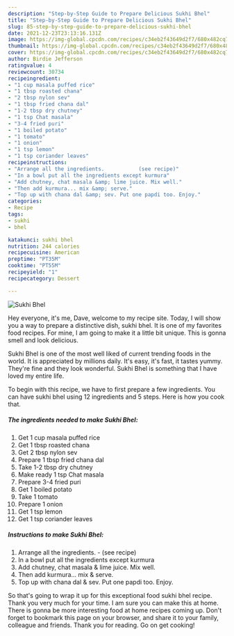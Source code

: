 ```yaml
---
description: "Step-by-Step Guide to Prepare Delicious Sukhi Bhel"
title: "Step-by-Step Guide to Prepare Delicious Sukhi Bhel"
slug: 85-step-by-step-guide-to-prepare-delicious-sukhi-bhel
date: 2021-12-23T23:13:16.131Z
image: https://img-global.cpcdn.com/recipes/c34eb2f43649d2f7/680x482cq70/sukhi-bhel-recipe-main-photo.jpg
thumbnail: https://img-global.cpcdn.com/recipes/c34eb2f43649d2f7/680x482cq70/sukhi-bhel-recipe-main-photo.jpg
cover: https://img-global.cpcdn.com/recipes/c34eb2f43649d2f7/680x482cq70/sukhi-bhel-recipe-main-photo.jpg
author: Birdie Jefferson
ratingvalue: 4
reviewcount: 30734
recipeingredient:
- "1 cup masala puffed rice"
- "1 tbsp roasted chana"
- "2 tbsp nylon sev"
- "1 tbsp fried chana dal"
- "1-2 tbsp dry chutney"
- "1 tsp Chat masala"
- "3-4 fried puri"
- "1 boiled potato"
- "1 tomato"
- "1 onion"
- "1 tsp lemon"
- "1 tsp coriander leaves"
recipeinstructions:
- "Arrange all the ingredients.           (see recipe)"
- "In a bowl put all the ingredients except kurmura"
- "Add chutney, chat masala &amp; lime juice. Mix well."
- "Then add kurmura... mix &amp; serve."
- "Top up with chana dal &amp; sev. Put one papdi too. Enjoy."
categories:
- Recipe
tags:
- sukhi
- bhel

katakunci: sukhi bhel 
nutrition: 244 calories
recipecuisine: American
preptime: "PT35M"
cooktime: "PT55M"
recipeyield: "1"
recipecategory: Dessert

---
```



![Sukhi Bhel](https://img-global.cpcdn.com/recipes/c34eb2f43649d2f7/680x482cq70/sukhi-bhel-recipe-main-photo.jpg)

Hey everyone, it's me, Dave, welcome to my recipe site. Today, I will show you a way to prepare a distinctive dish, sukhi bhel. It is one of my favorites food recipes. For mine, I am going to make it a little bit unique. This is gonna smell and look delicious.

Sukhi Bhel is one of the most well liked of current trending foods in the world. It is appreciated by millions daily. It's easy, it's fast, it tastes yummy. They're fine and they look wonderful. Sukhi Bhel is something that I have loved my entire life.




To begin with this recipe, we have to first prepare a few ingredients. You can have sukhi bhel using 12 ingredients and 5 steps. Here is how you cook that.

<!--inarticleads1-->

##### The ingredients needed to make Sukhi Bhel:

1. Get 1 cup masala puffed rice
1. Get 1 tbsp roasted chana
1. Get 2 tbsp nylon sev
1. Prepare 1 tbsp fried chana dal
1. Take 1-2 tbsp dry chutney
1. Make ready 1 tsp Chat masala
1. Prepare 3-4 fried puri
1. Get 1 boiled potato
1. Take 1 tomato
1. Prepare 1 onion
1. Get 1 tsp lemon
1. Get 1 tsp coriander leaves




<!--inarticleads2-->

##### Instructions to make Sukhi Bhel:

1. Arrange all the ingredients. -           (see recipe)
1. In a bowl put all the ingredients except kurmura
1. Add chutney, chat masala &amp; lime juice. Mix well.
1. Then add kurmura... mix &amp; serve.
1. Top up with chana dal &amp; sev. Put one papdi too. Enjoy.




So that's going to wrap it up for this exceptional food sukhi bhel recipe. Thank you very much for your time. I am sure you can make this at home. There is gonna be more interesting food at home recipes coming up. Don't forget to bookmark this page on your browser, and share it to your family, colleague and friends. Thank you for reading. Go on get cooking!
